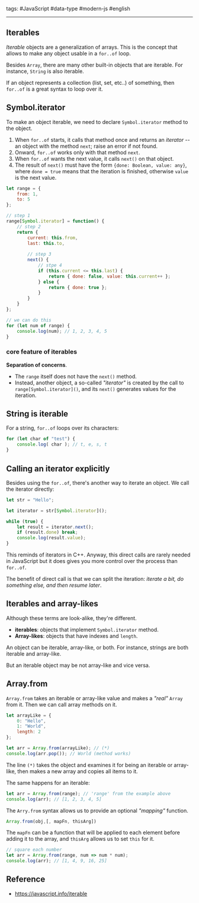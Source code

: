 tags: #JavaScript #data-type #modern-js #english

---

## Iterables
*Iterable* objects are a generalization of arrays. This is the concept that allows to make any object usable in a `for..of` loop.

Besides `Array`, there are many other built-in objects that are iterable. For instance, `String` is also iterable.

If an object represents a collection (list, set, etc..) of something, then `for..of` is a great syntax to loop over it.

## Symbol.iterator
To make an object iterable, we need to declare `Symbol.iterator` method to the object.

1. When `for..of` starts, it calls that method once and returns an *iterator* -- an object with the method `next`; raise an error if not found.
2. Onward, `for..of` works only with that method `next`.
3. When `for..of` wants the next value, it calls `next()` on that object.
4. The result of `next()` must have the form `{done: Boolean, value: any}`, where `done = true` means that the iteration is finished, otherwise `value` is the next value.

```js
let range = {
	from: 1,
	to: 5
};

// step 1
range[Symbol.iterator] = function() {
	// step 2
	return {
		current: this.from,
		last: this.to,
		
		// step 3
		next() {
			// stpe 4
			if (this.current <= this.last) {
				return { done: false, value: this.current++ };
			} else {
				return { done: true };
			}
		}
	}
};

// we can do this
for (let num of range) {
	console.log(num); // 1, 2, 3, 4, 5
}
```

### core feature of iterables
**Separation of concerns**.
- The `range` itself does not have the `next()` method.
- Instead, another object, a so-called *"iterator"* is created by the call to `range[Symbol.iterator]()`, and its `next()` generates values for the iteration.

## String is iterable
For a string, `for..of` loops over its characters:
```js
for (let char of "test") {
	console.log( char ); // t, e, s, t
}
```

## Calling an iterator explicitly
Besides using the `for..of`, there's another way to iterate an object. We call the iterator directly:

```js
let str = "Hello";

let iterator = str[Symbol.iterator]();

while (true) {
	let result = iterator.next();
	if (result.done) break;
	console.log(result.value);
}
```

This reminds of iterators in C++. Anyway, this direct calls are rarely needed in JavaScript but it does gives you more control over the process than `for..of`.

The benefit of direct call is that we can split the iteration: *iterate a bit, do something else, and then resume later*.

## Iterables and array-likes
Although these terms are look-alike, they're different.

- **iterables**: objects that implement `Symbol.iterator` method.
- **Array-likes**: objects that have indexes and `length`.

An object can be iterable, array-like, or both. For instance, strings are both iterable and array-like.

But an iterable object may be not array-like and vice versa.

## Array.from
`Array.from` takes an iterable or array-like value and makes a *"real"* `Array` from it. Then we can call array methods on it.

```js
let arrayLike = {
	0: "Hello",
	1: "World",
	length: 2
};

let arr = Array.from(arrayLike); // (*)
console.log(arr.pop()); // World (method works)
```

The line `(*)` takes the object and examines it for being an iterable or array-like, then makes a new array and copies all items to it.

The same happens for an iterable:
```js
let arr = Array.from(range); // 'range' from the example above
console.log(arr); // [1, 2, 3, 4, 5]
```

The `Arry.from` syntax allows us to provide an optional *"mapping"* function.

```js
Array.from(obj,[, mapFn, thisArg])
```

The `mapFn` can be a function that will be applied to each element before adding it to the array, and  `thisArg` allows us to set `this` for it.

```js
// square each number
let arr = Array.from(range, num => num * num);
console.log(arr); // [1, 4, 9, 16, 25]
```

## Reference
- https://javascript.info/iterable
